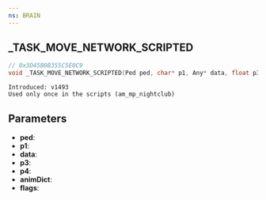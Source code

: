 ```yaml
---
ns: BRAIN
---
```

## _TASK_MOVE_NETWORK_SCRIPTED

```c
// 0x3D45B0B355C5E0C9
void _TASK_MOVE_NETWORK_SCRIPTED(Ped ped, char* p1, Any* data, float p3, BOOL p4, char* animDict, int flags);
```

```
Introduced: v1493
Used only once in the scripts (am_mp_nightclub)
```

## Parameters
* **ped**:
* **p1**:
* **data**:
* **p3**:
* **p4**:
* **animDict**:
* **flags**:

